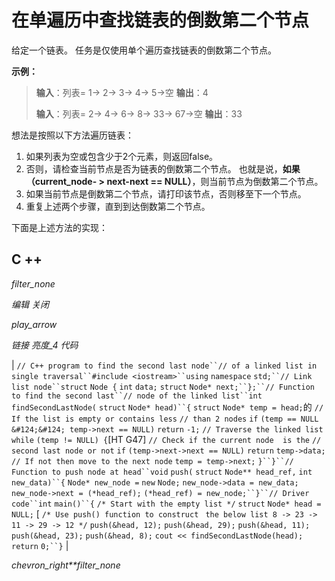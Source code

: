 # 在单遍历中查找链表的倒数第二个节点

给定一个链表。 任务是仅使用单个遍历查找链表的倒数第二个节点。

**示例：**

> **输入**：列表= 1-> 2-> 3-> 4-> 5->空
> **输出**：4
> 
> **输入**：列表= 2-> 4-> 6-> 8-> 33-> 67->空
> **输出**：33

想法是按照以下方法遍历链表：

1.  如果列表为空或包含少于2个元素，则返回false。
2.  否则，请检查当前节点是否为链表的倒数第二个节点。 也就是说，**如果（current_node- > next-next == NULL）**，则当前节点为倒数第二个节点。
3.  如果当前节点是倒数第二个节点，请打印该节点，否则移至下一个节点。
4.  重复上述两个步骤，直到到达倒数第二个节点。

下面是上述方法的实现：

## C ++

*filter_none*

*编辑*
*关闭*

*play_arrow*

*链接*
*亮度_4*
*代码*

| `// C++ program to find the second last node``// of a linked list in single traversal``#include <iostream>``using` `namespace` `std;``// Link list node``struct` `Node {` `int` `data;` `struct` `Node* next;``};``// Function to find the second last``// node of the linked list``int` `findSecondLastNode(` `struct` `Node* head)``{` `struct` `Node* temp = head;`的 `// If the list is empty or contains less` `// than 2 nodes` `if` `(temp == NULL &#124;&#124; temp->next == NULL)` `return` `-1;` `// Traverse the linked list` `while` `(temp != NULL) {`[HT G47] `// Check if the current node  is the` `// second last node or not` `if` `(temp->next->next == NULL)` `return` `temp->data;` `// If not then move to the next node` `temp = temp->next;` `}``}``// Function to push node at head``void` `push(` `struct` `Node** head_ref,` `int` `new_data)``{` `Node* new_node =` `new` `Node;` `new_node->data = new_data;` `new_node->next = (*head_ref);` `(*head_ref) = new_node;``}``// Driver code``int` `main()``{` `/* Start with the empty list */` `struct` `Node* head = NULL;` [ `/* Use push() function to construct ` `the below list 8 -> 23 -> 11 -> 29 -> 12 */` `push(&head, 12);` `push(&head, 29);` `push(&head, 11);` `push(&head, 23);` `push(&head, 8);` `cout << findSecondLastNode(head);` `return` `0;``}` |

*chevron_right**filter_none*